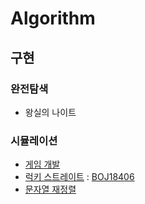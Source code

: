 # Algorithm

## 구현
### 완전탐색
* 왕실의 나이트
### 시뮬레이션
* [게임 개발](https://github.com/Jsueeee/Algorithm/blob/master/%EA%B5%AC%ED%98%84/%EA%B2%8C%EC%9E%84%20%EA%B0%9C%EB%B0%9C.cpp)
* [럭키 스트레이트](https://github.com/Jsueeee/Algorithm/blob/master/%EA%B5%AC%ED%98%84/%EB%9F%AD%ED%82%A4%20%EC%8A%A4%ED%8A%B8%EB%A0%88%EC%9D%B4%ED%8A%B8.cpp) : [BOJ18406](https://www.acmicpc.net/problem/18406)
* [문자열 재정렬](https://github.com/Jsueeee/Algorithm/blob/master/%EA%B5%AC%ED%98%84/%EB%AC%B8%EC%9E%90%EC%97%B4%20%EC%9E%AC%EC%A0%95%EB%A0%AC.cpp)
